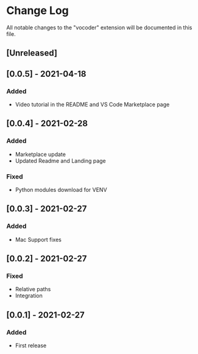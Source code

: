 # Change Log

All notable changes to the "vocoder" extension will be documented in this file.

## [Unreleased]

## [0.0.5] - 2021-04-18
### Added
- Video tutorial in the README and VS Code Marketplace page
## [0.0.4] - 2021-02-28
### Added
- Marketplace update
- Updated Readme and Landing page
### Fixed
- Python modules download for VENV
## [0.0.3] - 2021-02-27
### Added
- Mac Support fixes
## [0.0.2] - 2021-02-27
### Fixed
- Relative paths
- Integration
## [0.0.1] - 2021-02-27
### Added
- First release